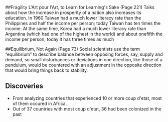 ##Fragility
L'Art pour l'Art, to Learn for Learning's Sake (Page 221)
Talks about how the increase in prosperity of a nation also increases its education.
In 1960 Taiwan had a much lower literacy rate than the Philippines and half the income per person;
today Taiwan has ten times the income. At the same time, Korea had a much lower
literacy rate than Argentina (which had one of the highest in the world) and about onefifth the income per person; today it has three times as much

##Equilibrium, Not Again (Page 73)
Social scientists use the term “equilibrium” to describe balance between opposing
forces, say, supply and demand, so small disturbances or deviations in one direction,
like those of a pendulum, would be countered with an adjustment in the opposite
direction that would bring things back to stability. 

## Discoveries
* From analyzing countries that experienced 10 or more coup d'etat, most of them occured in Africa.
* Out of 37 countries with most coup d'etat, 36 had been colonized in the past
 
